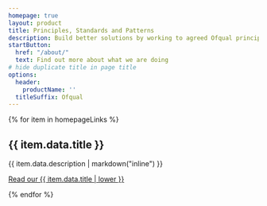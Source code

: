 ```yaml
---
homepage: true
layout: product
title: Principles, Standards and Patterns
description: Build better solutions by working to agreed Ofqual principles, standards and patterns
startButton:
  href: "/about/"
  text: Find out more about what we are doing
# hide duplicate title in page title
options:
  header:
    productName: ''
  titleSuffix: Ofqual
---
```

<div class="govuk-grid-row">
{% for item in homepageLinks %}
  <section class="govuk-grid-column-one-third-from-desktop govuk-!-margin-bottom-8">
    <h2 class="govuk-heading-m govuk-!-font-size-27">{{ item.data.title }}</h2>
    <p class="govuk-body">{{ item.data.description | markdown("inline") }}</p>
    <p class="govuk-body">
      <a class="govuk-link govuk-!-font-weight-bold" href="{{ item.url }}">
        Read our {{ item.data.title | lower }}
      </a>
    </p>
  </section>
{% endfor %}
</div>
